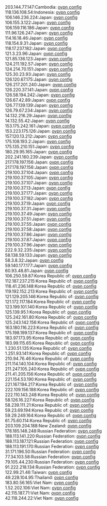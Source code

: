 203.144.77.147:Cambodia: [ovpn config](vpn/203_144_77_147.ovpn)  
118.136.108.54:Indonesia: [ovpn config](vpn/118_136_108_54.ovpn)  
106.146.236.224:Japan: [ovpn config](vpn/106_146_236_224.ovpn)  
106.155.3.122:Japan: [ovpn config](vpn/106_155_3_122.ovpn)  
106.159.116.186:Japan: [ovpn config](vpn/106_159_116_186.ovpn)  
111.96.126.247:Japan: [ovpn config](vpn/111_96_126_247.ovpn)  
114.16.18.46:Japan: [ovpn config](vpn/114_16_18_46.ovpn)  
118.154.9.31:Japan: [ovpn config](vpn/118_154_9_31.ovpn)  
118.17.237.182:Japan: [ovpn config](vpn/118_17_237_182.ovpn)  
121.3.23.96:Japan: [ovpn config](vpn/121_3_23_96.ovpn)  
121.85.136.123:Japan: [ovpn config](vpn/121_85_136_123.ovpn)  
124.211.192.57:Japan: [ovpn config](vpn/124_211_192_57.ovpn)  
124.214.70.151:Japan: [ovpn config](vpn/124_214_70_151.ovpn)  
125.30.23.93:Japan: [ovpn config](vpn/125_30_23_93.ovpn)  
126.120.67.175:Japan: [ovpn config](vpn/126_120_67_175.ovpn)  
126.217.201.240:Japan: [ovpn config](vpn/126_217_201_240.ovpn)  
126.220.37.141:Japan: [ovpn config](vpn/126_220_37_141.ovpn)  
126.58.194.242:Japan: [ovpn config](vpn/126_58_194_242.ovpn)  
126.67.42.89:Japan: [ovpn config](vpn/126_67_42_89.ovpn)  
126.77.139.139:Japan: [ovpn config](vpn/126_77_139_139.ovpn)  
126.79.67.234:Japan: [ovpn config](vpn/126_79_67_234.ovpn)  
14.132.216.29:Japan: [ovpn config](vpn/14_132_216_29.ovpn)  
14.132.55.42:Japan: [ovpn config](vpn/14_132_55_42.ovpn)  
153.175.242.161:Japan: [ovpn config](vpn/153_175_242_161.ovpn)  
153.223.175.126:Japan: [ovpn config](vpn/153_223_175_126.ovpn)  
157.120.13.212:Japan: [ovpn config](vpn/157_120_13_212.ovpn)  
175.108.193.2:Japan: [ovpn config](vpn/175_108_193_2.ovpn)  
175.135.210.151:Japan: [ovpn config](vpn/175_135_210_151.ovpn)  
180.29.95.165:Japan: [ovpn config](vpn/180_29_95_165.ovpn)  
202.241.160.239:Japan: [ovpn config](vpn/202_241_160_239.ovpn)  
217.178.197.156:Japan: [ovpn config](vpn/217_178_197_156.ovpn)  
217.178.197.156:Japan: [ovpn config](vpn/217_178_197_156.ovpn)  
219.100.37.104:Japan: [ovpn config](vpn/219_100_37_104.ovpn)  
219.100.37.105:Japan: [ovpn config](vpn/219_100_37_105.ovpn)  
219.100.37.107:Japan: [ovpn config](vpn/219_100_37_107.ovpn)  
219.100.37.13:Japan: [ovpn config](vpn/219_100_37_13.ovpn)  
219.100.37.177:Japan: [ovpn config](vpn/219_100_37_177.ovpn)  
219.100.37.182:Japan: [ovpn config](vpn/219_100_37_182.ovpn)  
219.100.37.19:Japan: [ovpn config](vpn/219_100_37_19.ovpn)  
219.100.37.31:Japan: [ovpn config](vpn/219_100_37_31.ovpn)  
219.100.37.49:Japan: [ovpn config](vpn/219_100_37_49.ovpn)  
219.100.37.51:Japan: [ovpn config](vpn/219_100_37_51.ovpn)  
219.100.37.55:Japan: [ovpn config](vpn/219_100_37_55.ovpn)  
219.100.37.58:Japan: [ovpn config](vpn/219_100_37_58.ovpn)  
219.100.37.86:Japan: [ovpn config](vpn/219_100_37_86.ovpn)  
219.100.37.87:Japan: [ovpn config](vpn/219_100_37_87.ovpn)  
219.100.37.96:Japan: [ovpn config](vpn/219_100_37_96.ovpn)  
222.9.32.235:Japan: [ovpn config](vpn/222_9_32_235.ovpn)  
58.138.59.133:Japan: [ovpn config](vpn/58_138_59_133.ovpn)  
58.3.8.32:Japan: [ovpn config](vpn/58_3_8_32.ovpn)  
59.140.177.177:Japan: [ovpn config](vpn/59_140_177_177.ovpn)  
60.93.48.81:Japan: [ovpn config](vpn/60_93_48_81.ovpn)  
106.250.59.87:Korea Republic of: [ovpn config](vpn/106_250_59_87.ovpn)  
112.187.237.215:Korea Republic of: [ovpn config](vpn/112_187_237_215.ovpn)  
118.41.236.148:Korea Republic of: [ovpn config](vpn/118_41_236_148.ovpn)  
119.192.152.213:Korea Republic of: [ovpn config](vpn/119_192_152_213.ovpn)  
121.129.205.146:Korea Republic of: [ovpn config](vpn/121_129_205_146.ovpn)  
121.172.117.184:Korea Republic of: [ovpn config](vpn/121_172_117_184.ovpn)  
123.199.101.140:Korea Republic of: [ovpn config](vpn/123_199_101_140.ovpn)  
125.139.95.1:Korea Republic of: [ovpn config](vpn/125_139_95_1.ovpn)  
125.242.161.80:Korea Republic of: [ovpn config](vpn/125_242_161_80.ovpn)  
125.243.142.156:Korea Republic of: [ovpn config](vpn/125_243_142_156.ovpn)  
163.180.116.223:Korea Republic of: [ovpn config](vpn/163_180_116_223.ovpn)  
175.198.199.137:Korea Republic of: [ovpn config](vpn/175_198_199_137.ovpn)  
183.97.173.95:Korea Republic of: [ovpn config](vpn/183_97_173_95.ovpn)  
183.99.115.65:Korea Republic of: [ovpn config](vpn/183_99_115_65.ovpn)  
1.230.51.135:Korea Republic of: [ovpn config](vpn/1_230_51_135.ovpn)  
1.251.93.141:Korea Republic of: [ovpn config](vpn/1_251_93_141.ovpn)  
210.94.76.46:Korea Republic of: [ovpn config](vpn/210_94_76_46.ovpn)  
211.114.140.104:Korea Republic of: [ovpn config](vpn/211_114_140_104.ovpn)  
211.247.105.240:Korea Republic of: [ovpn config](vpn/211_247_105_240.ovpn)  
211.41.205.156:Korea Republic of: [ovpn config](vpn/211_41_205_156.ovpn)  
221.154.53.190:Korea Republic of: [ovpn config](vpn/221_154_53_190.ovpn)  
221.167.194.217:Korea Republic of: [ovpn config](vpn/221_167_194_217.ovpn)  
222.109.156.188:Korea Republic of: [ovpn config](vpn/222_109_156_188.ovpn)  
222.110.143.248:Korea Republic of: [ovpn config](vpn/222_110_143_248.ovpn)  
58.126.16.227:Korea Republic of: [ovpn config](vpn/58_126_16_227.ovpn)  
58.239.111.21:Korea Republic of: [ovpn config](vpn/58_239_111_21.ovpn)  
59.23.69.194:Korea Republic of: [ovpn config](vpn/59_23_69_194.ovpn)  
59.29.249.164:Korea Republic of: [ovpn config](vpn/59_29_249_164.ovpn)  
61.75.60.114:Korea Republic of: [ovpn config](vpn/61_75_60_114.ovpn)  
203.109.204.188:New Zealand: [ovpn config](vpn/203_109_204_188.ovpn)  
178.185.148.248:Russian Federation: [ovpn config](vpn/178_185_148_248.ovpn)  
188.113.141.220:Russian Federation: [ovpn config](vpn/188_113_141_220.ovpn)  
188.113.187.121:Russian Federation: [ovpn config](vpn/188_113_187_121.ovpn)  
188.113.191.170:Russian Federation: [ovpn config](vpn/188_113_191_170.ovpn)  
31.171.196.50:Russian Federation: [ovpn config](vpn/31_171_196_50.ovpn)  
77.34.103.58:Russian Federation: [ovpn config](vpn/77_34_103_58.ovpn)  
79.105.44.230:Russian Federation: [ovpn config](vpn/79_105_44_230.ovpn)  
91.222.218.134:Russian Federation: [ovpn config](vpn/91_222_218_134.ovpn)  
122.99.21.46:Taiwan: [ovpn config](vpn/122_99_21_46.ovpn)  
49.228.104.95:Thailand: [ovpn config](vpn/49_228_104_95.ovpn)  
183.80.56.165:Viet Nam: [ovpn config](vpn/183_80_56_165.ovpn)  
1.52.202.106:Viet Nam: [ovpn config](vpn/1_52_202_106.ovpn)  
42.115.187.71:Viet Nam: [ovpn config](vpn/42_115_187_71.ovpn)  
42.118.244.22:Viet Nam: [ovpn config](vpn/42_118_244_22.ovpn)  
